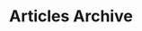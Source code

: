 ---
layout: post-index
permalink: /articles/
title: Articles Archive
tagline: A List of Posts
tags: [blog]
---